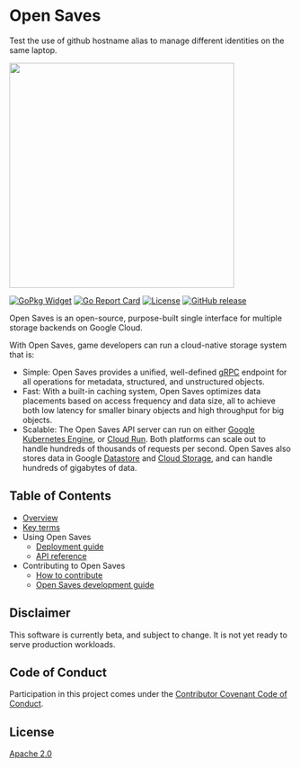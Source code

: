 # Open Saves

Test the use of github hostname alias to manage different identities on the same laptop.

<img src="docs/images/Full-Color-Logo_Vertical.svg" width="400" />

[![GoPkg Widget](https://pkg.go.dev/badge/github.com/googleforgames/open-saves)](https://pkg.go.dev/github.com/googleforgames/open-saves)
[![Go Report Card](https://goreportcard.com/badge/github.com/googleforgames/open-saves)](https://goreportcard.com/report/github.com/googleforgames/open-saves)
[![License](https://img.shields.io/badge/License-Apache%202.0-blue.svg)](https://github.com/googleforgames/open-saves/blob/master/LICENSE)
[![GitHub release](https://img.shields.io/github/release-pre/googleforgames/open-saves.svg)](https://github.com/googleforgames/open-saves/releases)

Open Saves is an open-source, purpose-built single interface for multiple storage backends on Google Cloud.

With Open Saves, game developers can run a cloud-native storage system that is:

- Simple: Open Saves provides a unified, well-defined [gRPC](https://grpc.io/) endpoint for all operations for metadata, structured, and unstructured objects.
- Fast: With a built-in caching system, Open Saves optimizes data placements based on access frequency and data size, all to achieve both low latency for smaller binary objects and high throughput for big objects.
- Scalable: The Open Saves API server can run on either [Google Kubernetes Engine](https://cloud.google.com/kubernetes-engine), or [Cloud Run](https://cloud.google.com/run). Both platforms can scale out to handle hundreds of thousands of requests per second. Open Saves also stores data in Google [Datastore](https://cloud.google.com/datastore) and [Cloud Storage](https://cloud.google.com/storage), and can handle hundreds of gigabytes of data.

## Table of Contents

- [Overview](./docs/overview.md)
- [Key terms](./docs/key-terms.md)
- Using Open Saves
  - [Deployment guide](./docs/deploying.md)
  - [API reference](./docs/reference.md)
- Contributing to Open Saves
  - [How to contribute](docs/contributing.md)
  - [Open Saves development guide](docs/development.md)

## Disclaimer

This software is currently beta, and subject to change. It is not yet ready to serve production workloads.

## Code of Conduct

Participation in this project comes under the [Contributor Covenant Code of Conduct](docs/code-of-conduct.md).

## License

[Apache 2.0](LICENSE)
